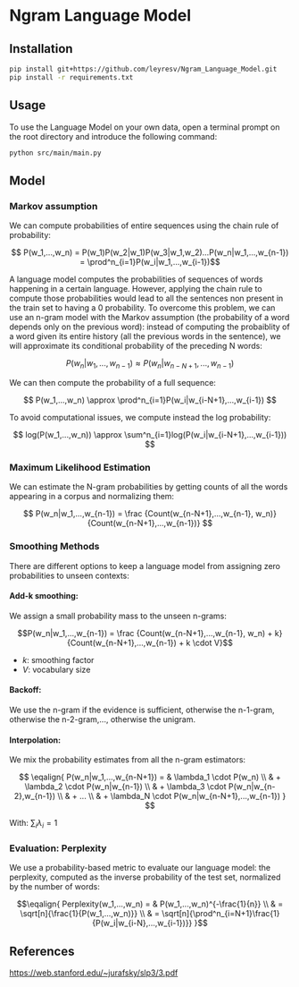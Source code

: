 # Ngram Language Model


## Installation

```bash
pip install git+https://github.com/leyresv/Ngram_Language_Model.git
pip install -r requirements.txt
```

## Usage

To use the Language Model on your own data, open a terminal prompt on the root directory and introduce the following command:
```bash
python src/main/main.py
```


## Model


### Markov assumption

We can compute probabilities of entire sequences using the chain rule of probability:

$$ P(w_1,...,w_n) = P(w_1)P(w_2|w_1)P(w_3|w_1,w_2)...P(w_n|w_1,...,w_{n-1}) = \prod^n_{i=1}P(w_i|w_1,...,w_{i-1})$$

A language model computes the probabilities of sequences of words happening in a certain language. However, applying the chain rule to compute those probabilities would lead to all the sentences non present in the train set to having a 0 probability. To overcome this problem, we can use an n-gram model with the Markov assumption (the probability of a word depends only on the previous word): instead of computing the probaiblity of a word given its entire history (all the previous words in the sentence), we will approximate its conditional probability of the preceding N words:

$$ P(w_n|w_1,...,w_{n-1}) \approx P(w_n|w_{n-N+1},...,w_{n-1})  $$

We can then compute the probability of a full sequence:

$$ P(w_1,...,w_n) \approx \prod^n_{i=1}P(w_i|w_{i-N+1},...,w_{i-1}) $$

To avoid computational issues, we compute instead the log probability:

$$ log(P(w_1,...,w_n)) \approx \sum^n_{i=1}log(P(w_i|w_{i-N+1},...,w_{i-1})) $$


### Maximum Likelihood Estimation

We can estimate the N-gram probabilities by getting counts of all the words appearing in a corpus and normalizing them:

$$ P(w_n|w_1,...,w_{n-1}) = \frac {Count(w_{n-N+1},...,w_{n-1}, w_n)}{Count(w_{n-N+1},...,w_{n-1})}  $$


### Smoothing Methods

There are different options to keep a language model from assigning zero probabilities to unseen contexts:


#### Add-k smoothing:   

We assign a small probability mass to the unseen n-grams:

$$P(w_n|w_1,...,w_{n-1}) = \frac {Count(w_{n-N+1},...,w_{n-1}, w_n) + k}{Count(w_{n-N+1},...,w_{n-1}) + k \cdot V}$$

*   $k$: smoothing factor
*   $V$: vocabulary size


#### Backoff:

We use the n-gram if the evidence is sufficient, otherwise the n-1-gram, otherwise the n-2-gram,..., otherwise the unigram.

#### Interpolation:

We mix the probability estimates from all the n-gram estimators:

$$ \eqalign{
P(w_n|w_1,...,w_{n-N+1}) = &  \lambda_1 \cdot P(w_n) \\
& + \lambda_2 \cdot P(w_n|w_{n-1}) \\
& + \lambda_3 \cdot P(w_n|w_{n-2},w_{n-1}) \\
& + ... \\
& + \lambda_N \cdot P(w_n|w_{n-N+1},...,w_{n-1})  
} $$

With: $\sum_i \lambda_i = 1$

### Evaluation: Perplexity

We use a probability-based metric to evaluate our language model: the perplexity, computed as the inverse probability of the test set, normalized by the number of words:

$$\eqalign{
Perplexity(w_1,...,w_n) = & P(w_1,...,w_n)^{-\frac{1}{n}} \\
& = \sqrt[n]{\frac{1}{P(w_1,...,w_n)}} \\
& = \sqrt[n]{\prod^n_{i=N+1}\frac{1}{P(w_i|w_{i-N},...,w_{i-1})}}
}$$ 





## References

https://web.stanford.edu/~jurafsky/slp3/3.pdf
